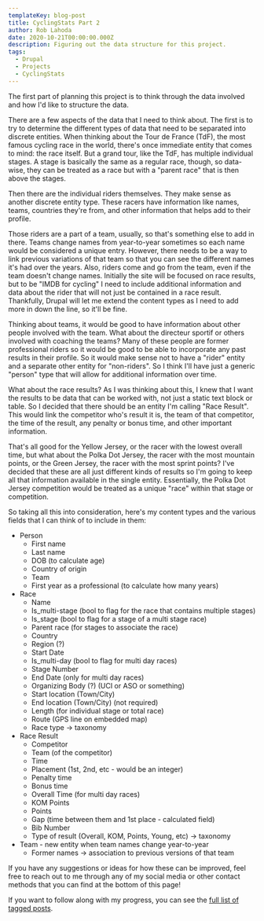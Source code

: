 ```yaml
---
templateKey: blog-post
title: CyclingStats Part 2
author: Rob Lahoda
date: 2020-10-21T00:00:00.000Z
description: Figuring out the data structure for this project.
tags:
  - Drupal
  - Projects
  - CyclingStats
---
```


The first part of planning this project is to think through the data involved and how I'd like to structure the data.

There are a few aspects of the data that I need to think about. The first is to try to determine the different types of data that need to be separated into discrete entities. When thinking about the Tour de France (TdF), the most famous cycling race in the world, there's once immediate entity that comes to mind: the race itself. But a grand tour, like the TdF, has multiple individual stages. A stage is basically the same as a regular race, though, so data-wise, they can be treated as a race but with a "parent race" that is then above the stages.

Then there are the individual riders themselves. They make sense as another discrete entity type. These racers have information like names, teams, countries they're from, and other information that helps add to their profile.

Those riders are a part of a team, usually, so that's something else to add in there. Teams change names from year-to-year sometimes so each name would be considered a unique entry. However, there needs to be a way to link previous variations of that team so that you can see the different names it's had over the years. Also, riders come and go from the team, even if the team doesn't change names. Initially the site will be focused on race results, but to be "IMDB for cycling" I need to include additional information and data about the rider that will not just be contained in a race result. Thankfully, Drupal will let me extend the content types as I need to add more in down the line, so it'll be fine.

Thinking about teams, it would be good to have information about other people involved with the team. What about the directeur sportif or others involved with coaching the teams? Many of these people are former professional riders so it would be good to be able to incorporate any past results in their profile. So it would make sense not to have a "rider" entity and a separate other entity for "non-riders". So I think I'll have just a generic "person" type that will allow for additional information over time.

What about the race results? As I was thinking about this, I knew that I want the results to be data that can be worked with, not just a static text block or table. So I decided that there should be an entity I'm calling "Race Result". This would link the competitor who's result it is, the team of that competitor, the time of the result, any penalty or bonus time, and other important information.

That's all good for the Yellow Jersey, or the racer with the lowest overall time, but what about the Polka Dot Jersey, the racer with the most mountain points, or the Green Jersey, the racer with the most sprint points? I've decided that these are all just different kinds of results so I'm going to keep all that information available in the single entity. Essentially, the Polka Dot Jersey competition would be treated as a unique "race" within that stage or competition.

So taking all this into consideration, here's my content types and the various fields that I can think of to include in them:

- Person
  - First name
  - Last name
  - DOB (to calculate age)
  - Country of origin
  - Team
  - First year as a professional (to calculate how many years)
- Race
  - Name
  - Is_multi-stage (bool to flag for the race that contains multiple stages)
  - Is_stage (bool to flag for a stage of a multi stage race)
  - Parent race (for stages to associate the race)
  - Country
  - Region (?)
  - Start Date
  - Is_multi-day (bool to flag for multi day races)
  - Stage Number
  - End Date (only for multi day races)
  - Organizing Body (?) (UCI or ASO or something)
  - Start location (Town/City)
  - End location (Town/City) (not required)
  - Length (for individual stage or total race)
  - Route (GPS line on embedded map)
  - Race type -> taxonomy
- Race Result
  - Competitor
  - Team (of the competitor)
  - Time
  - Placement (1st, 2nd, etc - would be an integer)
  - Penalty time
  - Bonus time
  - Overall Time (for multi day races)
  - KOM Points
  - Points
  - Gap (time between them and 1st place - calculated field)
  - Bib Number
  - Type of result (Overall, KOM, Points, Young, etc) -> taxonomy
- Team - new entity when team names change year-to-year
  - Former names -> association to previous versions of that team

If you have any suggestions or ideas for how these can be improved, feel free to reach out to me through any of my social media or other contact methods that you can find at the bottom of this page!

If you want to follow along with my progress, you can see the [full list of tagged posts](/tags/cycling-stats/).
